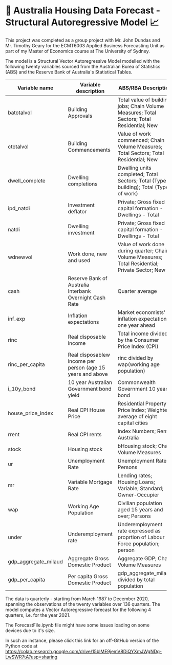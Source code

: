 # :house_with_garden: Australia Housing Data Forecast - Structural Autoregressive Model :chart_with_upwards_trend:

This project was completed as a group project with Mr. John Dundas and Mr. Timothy Geary for the ECMT6003 Applied Business Forecasting Unit as part of my Master of Economics course at The University of Sydney.

The model is a Structural Vector Autoregressive Model modelled with the following twenty variables sourced from the Australian Burea of Statistics (ABS) and the Reserve Bank of Australia's Statistical Tables.



| Variable name | Variable description            | ABS/RBA Description | Unit |
|---------------|---------------------------------|---------------------|------|
|batotalvol     | Building Approvals| Total value of building jobs; Chain Volume Measures; Total Sectors; Total Residential; New| AUD Thousands|
|ctotalvol      | Building Commencements |Value of work commenced; Chain Volume Measures; Total Sectors; Total Residential; New| AUD Thousands| 
|dwell_complete | Dwelling completions| Dwelling units completed; Total Sectors; Total (Type of building); Total (Type of work) | Number|
|ipd_natdi     |Investment deflator| Private; Gross fixed capital formation - Dwellings - Total| Index
|natdi          | Dwelling investment | Private; Gross fixed capital formation - Dwellings - Total| AUD Thousands| 
|wdnewvol        | Work done, new and used | Value of work done during quarter; Chain Volume Measures; Total Residential; Private Sector; New | AUD Thousands| 
|cash           | Reserve Bank of Australia Interbank Overnight Cash Rate | Quarter average |Percent |
|inf_exp        | Inflation expectations | Market economists' inflation expectations one year ahead | Percent |
|rinc            | Real disposable income | Total income divided by the Consumer Price Index (CPI) | Percent|
|rinc_per_capita | Real disposablew income per person (age 15 years and above| rinc divided by wap(working age population) | AUD|
|i_10y_bond     | 10 year Australian Government bond yield | Commonwealth Government 10 year bond | Percent|
|house_price_index | Real CPI House Price | Residential Property Price Index; Weighted average of eight capital cities | Index|
|rrent              | Real CPI rents | Index Numbers; Rents; Australia |Index |
|stock          | Housing stock |bHousing stock; Chain Volume Measures |AUD Thousands |
|ur         | Unemployment Rate | Unemployment Rate; Persons | Percent |
|mr             | Variable Mortgage Rate |Lending rates; Housing Loans; Variable; Standard; Owner-Occupier | Percent    
|wap            |Working Age Population | Civilian population aged 15 years and over; Persons | Thousands|
|under          | Underemployment rate| Underemployment rate expressed as proprtion of Labour Force population; person | Percent
|gdp_aggregate_milaud  |Aggregate Gross Domestic Product | Aggregate GDP; Chain Volume Measures | AUD Millions |
|gdp_per_capita       | Per capita Gross Domestic Product | gdp_aggregate_milaud divided by total population | AUD |

The data is quarterly - starting from March 1987 to December 2020, spanning the observations of the twenty variables over 136 quarters.
The model computes a Vector Autoregressive forecast for the following 4 quarters, i.e. for the year 2021.





The ForecastFile.ipynb file might have some issues loading on some devices due to it's size.

In such an instance, please click this link for an off-GitHub version of the Python code at https://colab.research.google.com/drive/15blME9jemV8DiQYXmJWgNDg-LwSWR7tA?usp=sharing
